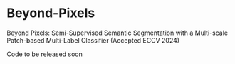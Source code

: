 # Beyond-Pixels
Beyond Pixels: Semi-Supervised Semantic Segmentation with a Multi-scale Patch-based Multi-Label Classifier (Accepted ECCV 2024)

Code to be released soon
